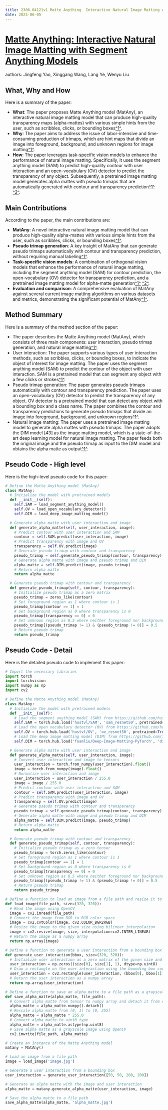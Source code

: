 ```yaml
---
title: 2306.04121v1 Matte Anything  Interactive Natural Image Matting with Segment Anything Models
date: 2023-06-05
---
```


# [Matte Anything: Interactive Natural Image Matting with Segment Anything Models](http://arxiv.org/abs/2306.04121v1)

authors: Jingfeng Yao, Xinggang Wang, Lang Ye, Wenyu Liu


## What, Why and How

[1]: https://arxiv.org/pdf/2306.04121v1.pdf "arXiv:2306.04121v1 [cs.CV] 7 Jun 2023"
[2]: https://arxiv.org/abs/2306.04121 "[2306.04121] Matte Anything: Interactive Natural Image Matting with ..."
[3]: http://export.arxiv.org/abs/2306.04121 "[2306.04121] Matte Anything: Interactive Natural Image Matting with ..."

Here is a summary of the paper:

- **What**: The paper proposes Matte Anything model (MatAny), an interactive natural image matting model that can produce high-quality transparency maps (alpha-mattes) with various simple hints from the user, such as scribbles, clicks, or bounding boxes[^1^][1].
- **Why**: The paper aims to address the issue of labor-intensive and time-consuming production of trimaps, which are hint maps that divide an image into foreground, background, and unknown regions for image matting[^1^][1].
- **How**: The paper leverages task-specific vision models to enhance the performance of natural image matting. Specifically, it uses the segment anything model (SAM) to predict high-quality contour with user interaction and an open-vocabulary (OV) detector to predict the transparency of any object. Subsequently, a pretrained image matting model generates alpha mattes with pseudo trimaps that are automatically generated with contour and transparency prediction[^1^][1] [^2^][2].


## Main Contributions

[1]: https://arxiv.org/pdf/2306.04121v1.pdf "arXiv:2306.04121v1 [cs.CV] 7 Jun 2023"
[2]: https://arxiv.org/abs/2306.04121 "[2306.04121] Matte Anything: Interactive Natural Image Matting with ..."
[3]: http://export.arxiv.org/abs/2306.04121 "[2306.04121] Matte Anything: Interactive Natural Image Matting with ..."

According to the paper, the main contributions are:

- **MatAny**: A novel interactive natural image matting model that can produce high-quality alpha-mattes with various simple hints from the user, such as scribbles, clicks, or bounding boxes[^1^][1].
- **Pseudo trimap generation**: A key insight of MatAny that can generate pseudo trimaps automatically with contour and transparency prediction, without requiring manual labeling[^1^][1].
- **Task-specific vision models**: A combination of orthogonal vision models that enhance the performance of natural image matting, including the segment anything model (SAM) for contour prediction, the open-vocabulary (OV) detector for transparency prediction, and a pretrained image matting model for alpha-matte generation[^1^][1] [^2^][2].
- **Evaluation and comparison**: A comprehensive evaluation of MatAny against several current image matting algorithms on various datasets and metrics, demonstrating the significant potential of MatAny[^1^][1].


## Method Summary

[1]: https://arxiv.org/pdf/2306.04121v1.pdf "arXiv:2306.04121v1 [cs.CV] 7 Jun 2023"
[2]: https://arxiv.org/abs/2306.04121 "[2306.04121] Matte Anything: Interactive Natural Image Matting with ..."
[3]: http://export.arxiv.org/abs/2306.04121 "[2306.04121] Matte Anything: Interactive Natural Image Matting with ..."

Here is a summary of the method section of the paper:

- The paper describes the Matte Anything model (MatAny), which consists of three main components: user interaction, pseudo trimap generation, and natural image matting[^1^][1].
- User interaction: The paper supports various types of user interaction methods, such as scribbles, clicks, or bounding boxes, to indicate the object of interest for image matting. The paper uses the segment anything model (SAM) to predict the contour of the object with user interaction. SAM is a pretrained model that can segment any object with a few clicks or strokes[^1^][1].
- Pseudo trimap generation: The paper generates pseudo trimaps automatically with contour and transparency prediction. The paper uses an open-vocabulary (OV) detector to predict the transparency of any object. OV detector is a pretrained model that can detect any object with a bounding box and a class name. The paper combines the contour and transparency predictions to generate pseudo trimaps that divide an image into foreground, background, and unknown regions[^1^][1].
- Natural image matting: The paper uses a pretrained image matting model to generate alpha mattes with pseudo trimaps. The paper adopts the DIM model [43] as the image matting model, which is a state-of-the-art deep learning model for natural image matting. The paper feeds both the original image and the pseudo trimap as input to the DIM model and obtains the alpha matte as output[^1^][1].

## Pseudo Code - High level

Here is the high-level pseudo code for this paper:

```python
# Define the Matte Anything model (MatAny)
class MatAny:
  # Initialize the model with pretrained models
  def __init__(self):
    self.SAM = load_segment_anything_model()
    self.OV = load_open_vocabulary_detector()
    self.DIM = load_deep_image_matting_model()

  # Generate alpha matte with user interaction and image
  def generate_alpha_matte(self, user_interaction, image):
    # Predict contour with user interaction and SAM
    contour = self.SAM.predict(user_interaction, image)
    # Predict transparency with image and OV
    transparency = self.OV.predict(image)
    # Generate pseudo trimap with contour and transparency
    pseudo_trimap = self.generate_pseudo_trimap(contour, transparency)
    # Generate alpha matte with image and pseudo trimap and DIM
    alpha_matte = self.DIM.predict(image, pseudo_trimap)
    # Return alpha matte
    return alpha_matte

  # Generate pseudo trimap with contour and transparency
  def generate_pseudo_trimap(self, contour, transparency):
    # Initialize pseudo trimap as a zero matrix
    pseudo_trimap = zeros_like(contour)
    # Set foreground region as 1 where contour is 1
    pseudo_trimap[contour == 1] = 1
    # Set background region as 0 where transparency is 0
    pseudo_trimap[transparency == 0] = 0
    # Set unknown region as 0.5 where neither foreground nor background
    pseudo_trimap[(pseudo_trimap != 1) & (pseudo_trimap != 0)] = 0.5
    # Return pseudo trimap
    return pseudo_trimap
```


## Pseudo Code - Detail

Here is the detailed pseudo code to implement this paper:

```python
# Import the necessary libraries
import torch
import torchvision
import numpy as np
import cv2

# Define the Matte Anything model (MatAny)
class MatAny:
  # Initialize the model with pretrained models
  def __init__(self):
    # Load the segment anything model (SAM) from https://github.com/hustvl/SAM
    self.SAM = torch.hub.load('hustvl/SAM', 'sam_resnet50', pretrained=True)
    # Load the open vocabulary detector (OV) from https://github.com/hustvl/OV
    self.OV = torch.hub.load('hustvl/OV', 'ov_resnet50', pretrained=True)
    # Load the deep image matting model (DIM) from https://github.com/foamliu/Deep-Image-Matting-PyTorch
    self.DIM = torch.hub.load('foamliu/Deep-Image-Matting-PyTorch', 'dim_resnet50', pretrained=True)

  # Generate alpha matte with user interaction and image
  def generate_alpha_matte(self, user_interaction, image):
    # Convert user interaction and image to tensors
    user_interaction = torch.from_numpy(user_interaction).float()
    image = torch.from_numpy(image).float()
    # Normalize user interaction and image
    user_interaction = user_interaction / 255.0
    image = image / 255.0
    # Predict contour with user interaction and SAM
    contour = self.SAM.predict(user_interaction, image)
    # Predict transparency with image and OV
    transparency = self.OV.predict(image)
    # Generate pseudo trimap with contour and transparency
    pseudo_trimap = self.generate_pseudo_trimap(contour, transparency)
    # Generate alpha matte with image and pseudo trimap and DIM
    alpha_matte = self.DIM.predict(image, pseudo_trimap)
    # Return alpha matte
    return alpha_matte

  # Generate pseudo trimap with contour and transparency
  def generate_pseudo_trimap(self, contour, transparency):
    # Initialize pseudo trimap as a zero tensor
    pseudo_trimap = torch.zeros_like(contour)
    # Set foreground region as 1 where contour is 1
    pseudo_trimap[contour == 1] = 1
    # Set background region as 0 where transparency is 0
    pseudo_trimap[transparency == 0] = 0
    # Set unknown region as 0.5 where neither foreground nor background
    pseudo_trimap[(pseudo_trimap != 1) & (pseudo_trimap != 0)] = 0.5
    # Return pseudo trimap
    return pseudo_trimap

# Define a function to load an image from a file path and resize it to a fixed size
def load_image(file_path, size=(320, 320)):
  # Read the image using OpenCV
  image = cv2.imread(file_path)
  # Convert the image from BGR to RGB color space
  image = cv2.cvtColor(image, cv2.COLOR_BGR2RGB)
  # Resize the image to the given size using bilinear interpolation
  image = cv2.resize(image, size, interpolation=cv2.INTER_LINEAR)
  # Return the image as a numpy array
  return np.array(image)

# Define a function to generate a user interaction from a bounding box and an image size
def generate_user_interaction(bbox, size=(320, 320)):
  # Initialize user interaction as a zero matrix of the given size and one channel
  user_interaction = np.zeros((size[0], size[1], 1), dtype=np.uint8)
  # Draw a rectangle on the user interaction using the bounding box coordinates and a white color (255)
  user_interaction = cv2.rectangle(user_interaction, (bbox[0], bbox[1]), (bbox[2], bbox[3]), (255), -1)
  # Return the user interaction as a numpy array
  return np.array(user_interaction)

# Define a function to save an alpha matte to a file path as a grayscale image
def save_alpha_matte(alpha_matte, file_path):
  # Convert alpha matte from tensor to numpy array and detach it from computation graph
  alpha_matte = alpha_matte.numpy().detach()
  # Rescale alpha matte from [0, 1] to [0, 255]
  alpha_matte = alpha_matte * 255.0
  # Convert alpha matte to uint8 type
  alpha_matte = alpha_matte.astype(np.uint8)
  # Save alpha matte as a grayscale image using OpenCV
  cv2.imwrite(file_path, alpha_matte)

# Create an instance of the Matte Anything model
matany = MatAny()

# Load an image from a file path
image = load_image('image.jpg')

# Generate a user interaction from a bounding box
user_interaction = generate_user_interaction([50, 50, 200, 200])

# Generate an alpha matte with the image and user interaction
alpha_matte = matany.generate_alpha_matte(user_interaction, image)

# Save the alpha matte to a file path
save_alpha_matte(alpha_matte, 'alpha_matte.jpg')
```